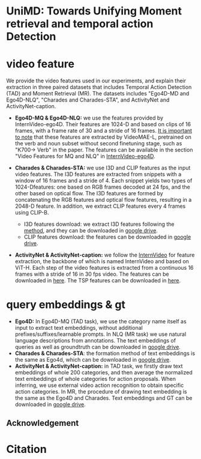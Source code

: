 # UniMD: Towards Unifying Moment retrieval and temporal action Detection



# video feature

We provide the video features used in our experiments, and explain their extraction in three paired datasets that includes Temporal Action Detection (TAD) and Moment Retrieval (MR). The datasets includes "Ego4D-MD and Ego4D-NLQ", "Charades and Charades-STA", and ActivityNet and ActivityNet-caption.

* **Ego4D-MQ & Ego4D-NLQ:** we use the features provided by InternVideo-ego4D. Their features are 1024-D and based on clips of 16 frames, with a frame rate of 30 and a stride of 16 frames. <u>It is important to note</u> that these features are extracted by VideoMAE-L, pretrained on the verb and noun subset without second finetuning stage, such as "K700→ Verb" in the paper. The features can be available in the section "Video Features for MQ and NLQ" in [InternVideo-ego4D](https://github.com/OpenGVLab/ego4d-eccv2022-solutions). 
* **Charades & Charades-STA:** we use I3D and CLIP features as the input video features. The I3D features are extracted from snippets with a window of 16 frames and a stride of 4. Each snippet yields two types of 1024-Dfeatures: one based on RGB frames decoded at 24 fps, and the other based on optical flow. The I3D features are formed by concatenating the RGB features and optical flow features, resulting in a 2048-D feature. In addition, we extract CLIP features every 4 frames using CLIP-B. 
  * I3D features download: we extract I3D features following the [method](https://github.com/Finspire13/pytorch-i3d-feature-extraction), and they can be downloaded in [google drive]().
  * CLIP features download: the features can be downloaded in [google drive]().

* **ActivityNet & ActivityNet-caption:** we follow the [InternVideo](https://arxiv.org/pdf/2212.03191.pdf) for feature extraction, the backbone of which is named InternVideo and based on ViT-H. Each step of the video features is extracted from a continuous 16 frames with a stride of 16 in 30 fps video. The features can be downloaded in [here](https://github.com/OpenGVLab/InternVideo/tree/main/InternVideo1/Downstream/Temporal-Action-Localization). The TSP features can be downloaded in [here](https://github.com/happyharrycn/actionformer_release?tab=readme-ov-file#to-reproduce-our-results-on-activitynet-13).

# query embeddings & gt

* **Ego4D:** In Ego4D-MQ (TAD task), we use the category name itself as input to extract text embeddings, without additional prefixes/suffixes/learnable prompts. In NLQ (MR task) we use natural language descriptions from annotations. The text embeddings of queries as well as groundtruth can be downloaded in [google drive]().
* **Charades & Charades-STA**: the formation method of text embeddings is the same as Ego4d, which can be downloaded in [google drive]().
* **ActivityNet & ActivityNet-caption:** in TAD task, we firstly draw text embeddings of whole 200 categories, and then average the normalized text embeddings of whole categories for action proposals. When inferring, we use external video action recognition to obtain specific action categories. In MR, the procedure of drawing text embedding is the same as the Ego4D and Charades. Text embeddings and GT can be downloaded in [google drive]().

## Acknowledgement





# Citation


